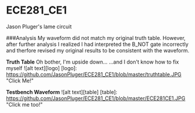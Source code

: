ECE281_CE1
==========

Jason Pluger's lame circuit

###Analysis
My waveform did not match my original truth table. However, after further
analysis I realized I had interpreted the B_NOT gate incorrectly and
therfore revised my original results to be consistent with the waveform.


**Truth Table**
Oh bother, I'm upside down...
...and I don't know how to fix myself
![alt text][logo] 
[logo]: https://github.com/JasonPluger/ECE281_CE1/blob/master/truthtable.JPG "Click Me!"


__Testbench Waveform__
![alt text][table]
[table]: https://github.com/JasonPluger/ECE281_CE1/blob/master/ECE281CE1.JPG "Click me too!"
